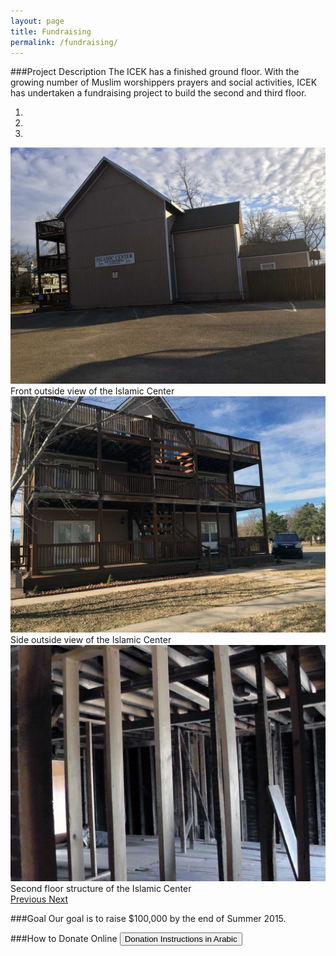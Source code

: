 ```yaml
---
layout: page
title: Fundraising
permalink: /fundraising/
---
```


###Project Description
The ICEK has a finished ground floor. With the growing number of Muslim worshippers prayers and social activities, ICEK has undertaken a fundraising project to build the second and third floor.

<div id="carousel-example-generic" class="carousel slide" data-ride="carousel">
  <!-- Indicators -->
  <ol class="carousel-indicators">
    <li data-target="#carousel-example-generic" data-slide-to="0" class="active"></li>
    <li data-target="#carousel-example-generic" data-slide-to="1"></li>
    <li data-target="#carousel-example-generic" data-slide-to="2"></li>
  </ol>

  <!-- Wrapper for slides -->
  <div class="carousel-inner" role="listbox">
    <div class="item active">
      <img src="/images/fundraising/icek-outside-1.jpg" alt="Front outside view of the Islamic Center">
      <div class="carousel-caption">
        Front outside view of the Islamic Center
      </div>
    </div>
    <div class="item">
      <img src="/images/fundraising/icek-outside-2.jpg" alt="Side outside view of the Islamic Center">
      <div class="carousel-caption">
        Side outside view of the Islamic Center
      </div>
    </div>
    <div class="item">
      <img src="/images/fundraising/secondFloor-1.jpg" alt="Second floor structure of the Islamic Center">
      <div class="carousel-caption">
        Second floor structure of the Islamic Center
      </div>
    </div>
  </div>

  <!-- Controls -->
  <a class="left carousel-control" href="#carousel-example-generic" role="button" data-slide="prev">
    <span class="glyphicon glyphicon-chevron-left" aria-hidden="true"></span>
    <span class="sr-only">Previous</span>
  </a>
  <a class="right carousel-control" href="#carousel-example-generic" role="button" data-slide="next">
    <span class="glyphicon glyphicon-chevron-right" aria-hidden="true"></span>
    <span class="sr-only">Next</span>
  </a>
</div>

###Goal
Our goal is to raise $100,000 by the end of Summer 2015.

###How to Donate Online
<a href="/docs/fundraising-donation-invitation-in-arabic.pdf" title="Fundraising Donation Invitation in Arabic"><button class="btn btn-primary">Donation Instructions in Arabic</button></a>
